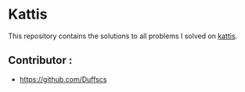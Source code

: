 # Kattis

This repository contains the solutions to all problems I solved on [kattis](https://open.kattis.com/).

## Contributor :
- https://github.com/Duffscs
